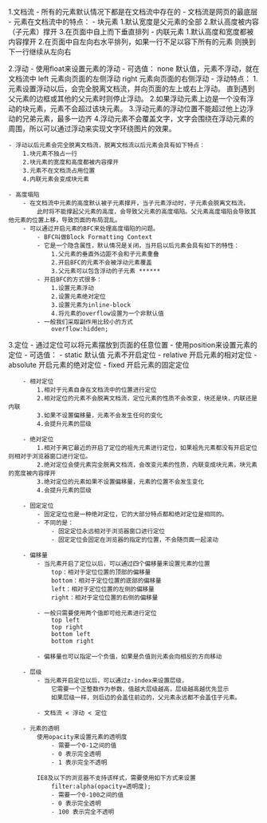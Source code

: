 1.文档流
	- 所有的元素默认情况下都是在文档流中存在的
	- 文档流是网页的最底层
	- 元素在文档流中的特点：
		- 块元素
			1.默认宽度是父元素的全部
			2.默认高度被内容（子元素）撑开
			3.在页面中自上而下垂直排列
		- 内联元素
			1.默认高度和宽度都被内容撑开
			2.在页面中自左向右水平排列，如果一行不足以容下所有的元素
				则换到下一行继续从左向右
				
2.浮动
	- 使用float来设置元素的浮动
	- 可选值：
		none 默认值，元素不浮动，就在文档流中
		left 元素向页面的左侧浮动
		right 元素向页面的右侧浮动
	- 浮动特点：
		1.元素设置浮动以后，会完全脱离文档流，并向页面的左上或右上浮动。
				直到遇到父元素的边框或其他的父元素时则停止浮动。
		2.如果浮动元素上边是一个没有浮动的块元素，元素不会超过该块元素。
		3.浮动元素的浮动位置不能超过他上边浮动的兄弟元素，最多一边齐
		4.浮动元素不会覆盖文字，文字会围绕在浮动元素的周围，所以可以通过浮动来实现文字环绕图片的效果。
		
	- 浮动以后元素会完全脱离文档流，脱离文档流以后元素会具有如下特点：
		1.块元素不独占一行
		2.块元素的宽度和高度都被内容撑开
		3.元素不在文档流占用位置
		4.内联元素会变成块元素
		
	- 高度塌陷
		- 在文档流中元素的高度默认被子元素撑开，当子元素浮动时，子元素会脱离文档流，
			此时将不能撑起父元素的高度，会导致父元素的高度塌陷。父元素高度塌陷会导致其他元素的位置上移，导致页面的布局混乱。
		- 可以通过开启元素的BFC来处理高度塌陷的问题。
			- BFC叫做Block Formatting Context
			- 它是一个隐含属性，默认情况是关闭，当开启以后元素会具有如下的特性：
				1.父元素的垂直外边距不会和子元素重叠
				2.开启BFC的元素不会被浮动元素覆盖
				3.父元素可以包含浮动的子元素 ******
			- 开启BFC的方式很多：
				1.设置元素浮动
				2.设置元素绝对定位
				3.设置元素为inline-block
				4.将元素的overflow设置为一个非默认值
			- 一般我们采取副作用比较小的方式
				overflow:hidden;
				
3.定位
	- 通过定位可以将元素摆放到页面的任意位置
	- 使用position来设置元素的定位
		- 可选值：
			- static 默认值 元素不开启定位
			- relative 开启元素的相对定位
			- absolute 开启元素的绝对定位
			- fixed 开启元素的固定定位
			
		- 相对定位
			1.相对于元素自身在文档流中的位置进行定位
			2.相对定位的元素不会脱离文档流，定位元素的性质不会改变，块还是块，内联还是内联
			3.如果不设置偏移量，元素不会发生任何的变化
			4.会提升元素的层级
			
		- 绝对定位
			1.相对于离它最近的开启了定位的祖先元素进行定位，如果祖先元素都没有开启定位则相对于浏览器窗口进行定位。
			2.绝对定位会使元素完全脱离文档流，会改变元素的性质，内联变成块元素，块元素的宽度被内容撑开
			3.绝对定位的元素如果不设置偏移量，元素的位置不会发生变化
			4.会提升元素的层级
			
		- 固定定位
			- 固定定位也是一种绝对定位，它的大部分特点都和绝对定位是相同的。
			- 不同的是：
				- 固定定位永远相对于浏览器窗口进行定位
				- 固定定位会固定在浏览器的指定的位置，不会随页面一起滚动
				
		- 偏移量
			- 当元素开启了定位以后，可以通过四个偏移量来设置元素的位置
				top：相对于定位位置的顶部的偏移量
				bottom：相对于定位位置的底部的偏移量
				left：相对于定位位置的左侧的偏移量
				right：相对于定位位置的右侧的偏移量
				
			- 一般只需要使用两个值即可给元素进行定位
				top left
				top right
				bottom left
				bottom right
				
			- 偏移量也可以指定一个负值，如果是负值则元素会向相反的方向移动
			
		- 层级
			- 当元素开启定位以后，可以通过z-index来设置层级，
				它需要一个正整数作为参数，值越大层级越高，层级越高越优先显示
				如果层级一样，则后边的会盖住前边的，父元素永远都不会盖住子元素。
				
			- 文档流 < 浮动 < 定位	
			
		- 元素的透明
			使用opacity来设置元素的透明度
				- 需要一个0-1之间的值
				- 0 表示完全透明
				- 1 表示完全不透明
				
			IE8及以下的浏览器不支持该样式，需要使用如下方式来设置
				filter:alpha(opacity=透明度);
				- 需要一个0-100之间的值
				- 0 表示完全透明
				- 100 表示完全不透明